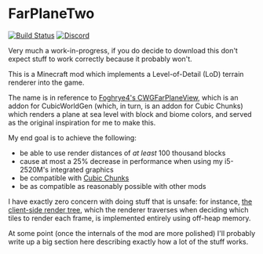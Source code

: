 # FarPlaneTwo

[![Build Status](https://jenkins.daporkchop.net/job/PorkStudios/job/FarPlaneTwo/job/master/badge/icon)](https://jenkins.daporkchop.net/job/PorkStudios/job/FarPlaneTwo/)
[![Discord](https://img.shields.io/discord/428813657816956929.svg)](https://discord.gg/FrBHHCk)

Very much a work-in-progress, if you do decide to download this don't expect stuff to work correctly because it probably won't.

This is a Minecraft mod which implements a Level-of-Detail (LoD) terrain renderer into the game.

The name is in reference to [Foghrye4's CWGFarPlaneView](https://www.curseforge.com/minecraft/mc-mods/cwg-far-plane-view), which is an addon for CubicWorldGen (which, in turn, is an addon for Cubic Chunks) which renders a plane at sea level with block and biome colors, and served as the original inspiration for me to make this.

My end goal is to achieve the following:
- be able to use render distances of *at least* 100 thousand blocks
- cause at most a 25% decrease in performance when using my i5-2520M's integrated graphics
- be compatible with [Cubic Chunks](https://github.com/OpenCubicChunks/CubicChunks)
- be as compatible as reasonably possible with other mods

I have exactly zero concern with doing stuff that is unsafe: for instance, [the client-side render tree](https://github.com/PorkStudios/FarPlaneTwo/blob/master/src/main/java/net/daporkchop/fp2/mode/common/client/FarRenderTree.java), which the renderer traverses when deciding which tiles to render each frame, is implemented entirely using off-heap memory.

At some point (once the internals of the mod are more polished) I'll probably write up a big section here describing exactly how a lot of the stuff works.
